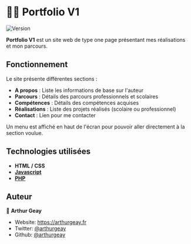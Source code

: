 # 👨‍💻 Portfolio V1 
![Version](https://img.shields.io/badge/version-1.0.0-blue.svg?cacheSeconds=2592000)

**Portfolio V1** est un site web de type one page présentant mes réalisations et mon parcours.

## Fonctionnement

Le site présente différentes sections : 
- **A propos** : Liste les informations de base sur l'auteur
- **Parcours** : Détails des parcours professionnels et scolaires
- **Compétences** : Détails des compétences acquises
- **Réalisations** : Liste des projets réalisés (scolaire ou professionnel)
- **Contact** : Lien pour me contacter

Un menu est affiché en haut de l'écran pour pouvoir aller directement à la section voulue.

## Technologies utilisées
- **HTML / CSS**
- **[Javascript ](https://developer.mozilla.org/fr/docs/Web/JavaScript)**
- **[PHP](https://www.php.net/manual/fr/)**

## Auteur

👤 **Arthur Geay**

* Website: https://arthurgeay.fr
* Twitter: [@arthurgeay](https://twitter.com/arthurgeay)
* Github: [@arthurgeay](https://github.com/arthurgeay)
